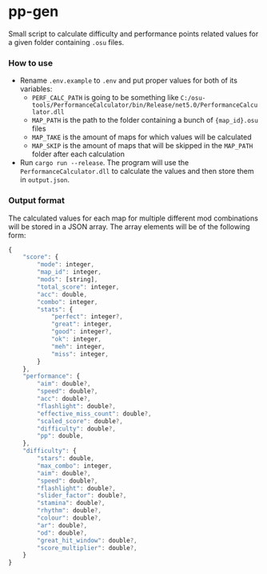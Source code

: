 # pp-gen

Small script to calculate difficulty and performance points related values for a given folder containing `.osu` files.

### How to use

- Rename `.env.example` to `.env` and put proper values for both of its variables:
  - `PERF_CALC_PATH` is going to be something like `C:/osu-tools/PerformanceCalculator/bin/Release/net5.0/PerformanceCalculator.dll`
  - `MAP_PATH` is the path to the folder containing a bunch of `{map_id}.osu` files
  - `MAP_TAKE` is the amount of maps for which values will be calculated
  - `MAP_SKIP` is the amount of maps that will be skipped in the `MAP_PATH` folder after each calculation
- Run `cargo run --release`. The program will use the `PerformanceCalculator.dll` to calculate the values and then store them in `output.json`.

### Output format

The calculated values for each map for multiple different mod combinations will be stored in a JSON array. The array elements will be of the following form:
```js
{
    "score": {
        "mode": integer,
        "map_id": integer,
        "mods": [string],
        "total_score": integer,
        "acc": double,
        "combo": integer,
        "stats": {
            "perfect": integer?,
            "great": integer,
            "good": integer?,
            "ok": integer,
            "meh": integer,
            "miss": integer,
        }
    },
    "performance": {
        "aim": double?,
        "speed": double?,
        "acc": double?,
        "flashlight": double?,
        "effective_miss_count": double?,
        "scaled_score": double?,
        "difficulty": double?,
        "pp": double,
    },
    "difficulty": {
        "stars": double,
        "max_combo": integer,
        "aim": double?,
        "speed": double?,
        "flashlight": double?,
        "slider_factor": double?,
        "stamina": double?,
        "rhythm": double?,
        "colour": double?,
        "ar": double?,
        "od": double?,
        "great_hit_window": double?,
        "score_multiplier": double?,
    }
}
```
